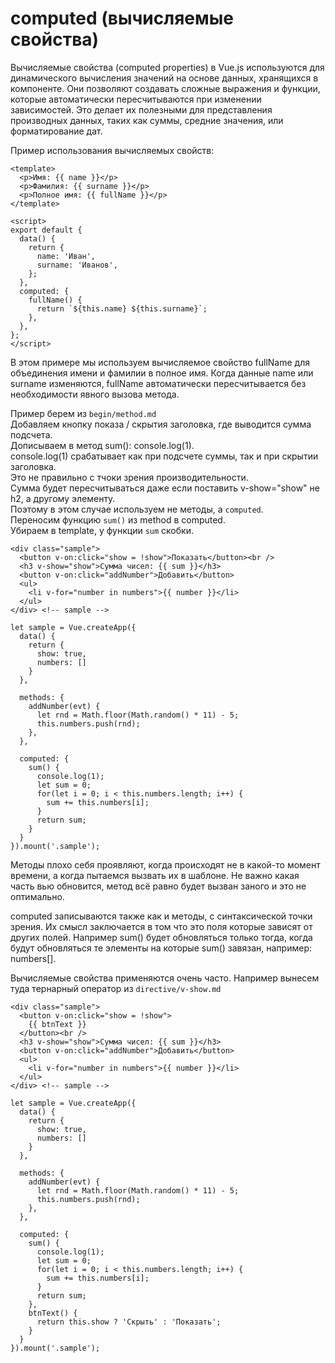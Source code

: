 # computed (вычисляемые свойства)
Вычисляемые свойства (computed properties) в Vue.js используются для динамического вычисления значений на основе данных, хранящихся в компоненте. Они позволяют создавать сложные выражения и функции, которые автоматически пересчитываются при изменении зависимостей. Это делает их полезными для представления производных данных, таких как суммы, средние значения, или форматирование дат.

Пример использования вычисляемых свойств:

    <template>
      <p>Имя: {{ name }}</p>
      <p>Фамилия: {{ surname }}</p>
      <p>Полное имя: {{ fullName }}</p>
    </template>

    <script>
    export default {
      data() {
        return {
          name: 'Иван',
          surname: 'Иванов',
        };
      },
      computed: {
        fullName() {
          return `${this.name} ${this.surname}`;
        },
      },
    };
    </script>

В этом примере мы используем вычисляемое свойство fullName для объединения имени и фамилии в полное имя. Когда данные name или surname изменяются, fullName автоматически пересчитывается без необходимости явного вызова метода.

Пример берем из `begin/method.md`  
Добавляем кнопку показа / скрытия заголовка, где выводится сумма подсчета.  
Дописываем в метод sum(): console.log(1).  
console.log(1) срабатывает как при подсчете суммы, так и при скрытии заголовка.  
Это не правильно с тчоки зрения производительности.  
Сумма будет пересчитываться даже если поставить v-show="show" не h2, а другому элементу.  
Поэтому в этом случае используем не методы, а `computed`.  
Переносим функцию `sum()` из method в computed.  
Убираем в template, у функции `sum` скобки.

    <div class="sample">
      <button v-on:click="show = !show">Показать</button><br />
      <h3 v-show="show">Сумма чисел: {{ sum }}</h3>
      <button v-on:click="addNumber">Добавить</button>
      <ul>
        <li v-for="number in numbers">{{ number }}</li>
      </ul>
    </div> <!-- sample -->

    let sample = Vue.createApp({
      data() {
        return {
          show: true,
          numbers: []
        }
      },

      methods: {
        addNumber(evt) {
          let rnd = Math.floor(Math.random() * 11) - 5;
          this.numbers.push(rnd);
        },
      },

      computed: {
        sum() {
          console.log(1);
          let sum = 0;
          for(let i = 0; i < this.numbers.length; i++) {
            sum += this.numbers[i];
          }
          return sum;
        }
      }
    }).mount('.sample');

Методы плохо себя проявляют, когда происходят не в какой-то момент времени, а когда пытаемся вызвать их в шаблоне. Не важно какая часть вью обновится, метод всё равно будет вызван заного и это не оптимально.

computed записываются также как и методы, с синтаксической точки зрения. Их смысл заключается в том что это поля которые зависят от других полей. Например sum() будет обновляться только тогда, когда будут обновляться те элементы на которые sum() завязан, например: numbers[].

Вычисляемые свойства применяются очень часто. Например вынесем туда тернарный оператор из `directive/v-show.md`

    <div class="sample">
      <button v-on:click="show = !show">
        {{ btnText }}
      </button><br />
      <h3 v-show="show">Сумма чисел: {{ sum }}</h3>
      <button v-on:click="addNumber">Добавить</button>
      <ul>
        <li v-for="number in numbers">{{ number }}</li>
      </ul>
    </div> <!-- sample -->

    let sample = Vue.createApp({
      data() {
        return {
          show: true,
          numbers: []
        }
      },

      methods: {
        addNumber(evt) {
          let rnd = Math.floor(Math.random() * 11) - 5;
          this.numbers.push(rnd);
        },
      },

      computed: {
        sum() {
          console.log(1);
          let sum = 0;
          for(let i = 0; i < this.numbers.length; i++) {
            sum += this.numbers[i];
          }
          return sum;
        },
        btnText() {
          return this.show ? 'Скрыть' : 'Показать';
        }
      }
    }).mount('.sample');
